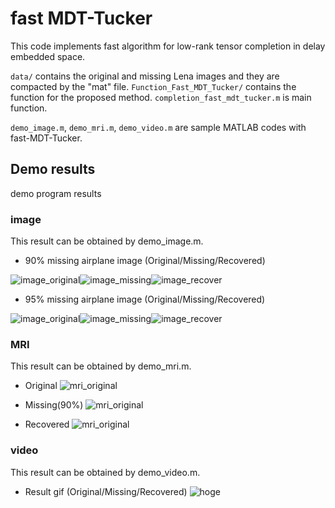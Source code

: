 # fast MDT-Tucker

This code implements fast algorithm for low-rank tensor completion in delay embedded space.

```data/``` contains the original and missing Lena images and they are compacted by the "mat" file.
```Function_Fast_MDT_Tucker/``` contains the function for the proposed method.
```completion_fast_mdt_tucker.m``` is main function.

```demo_image.m```, ```demo_mri.m```, ```demo_video.m``` are sample MATLAB codes with fast-MDT-Tucker.


## Demo results
demo program results
### image
This result can be obtained by demo_image.m.

- 90% missing airplane image (Original/Missing/Recovered)

![image_original](./data/image/airplane.png)![image_missing](./data/image/airplane_90_missing.png)![image_recover](./result/image/completed_airplane_90_missing.png)

- 95% missing airplane image (Original/Missing/Recovered)

![image_original](./data/image/airplane.png)![image_missing](./data/image/airplane_95_missing.png)![image_recover](./result/image/completed_airplane_95_missing.png)

### MRI
This result can be obtained by demo_mri.m.

- Original 
![mri_original](./result/mri/original.png)

- Missing(90%)
![mri_original](./result/mri/missing.png)

- Recovered
![mri_original](./result/mri/recovered.png)

### video
This result can be obtained by demo_video.m.

- Result gif (Original/Missing/Recovered)
![hoge](./result/video/result.gif)